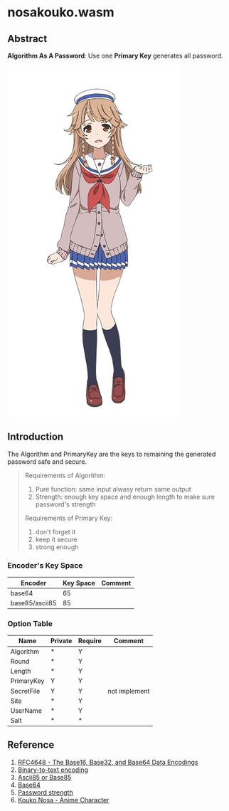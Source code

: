 # nosakouko.wasm

## Abstract

**Algorithm As A Password**: Use one **Primary Key** generates all password.

[![nosakoukou](docs/Nosa_Kouko.webp)]()


## Introduction

The Algorithm and PrimaryKey are the keys to remaining the generated password safe and secure.

>
> Requirements of Algorithm:
> 1. Pure function: same input alwasy return same output
> 2. Strength: enough key space and enough length to make sure password's strength
>
> Requirements of Primary Key:
> 1. don't forget it
> 2. keep it secure
> 3. strong enough
>

### Encoder's Key Space
| Encoder | Key Space | Comment |
| -- | -- | -- |
| base64 | 65 | |
| base85/ascii85 | 85 | |

### Option Table
| Name | Private | Require | Comment |
| -- | -- | -- | -- |
| Algorithm | *  | Y | |
| Round | * | Y | |
| Length | * | Y | |
| PrimaryKey | Y | Y | |
| SecretFile | Y | Y | not implement |
| Site | * | Y | |
| UserName | * | Y | |
| Salt | * | * |  |


## Reference
1. [RFC4648 - The Base16, Base32, and Base64 Data Encodings](https://datatracker.ietf.org/doc/html/rfc4648.html)
2. [Binary-to-text encoding](https://en.wikipedia.org/wiki/Binary-to-text_encoding)
3. [Ascii85 or Base85](https://en.wikipedia.org/wiki/Ascii85)
4. [Base64](https://en.wikipedia.org/wiki/Base64)
5. [Password strength](https://en.wikipedia.org/wiki/Password_strength)
6. [Kouko Nosa - Anime Character](https://hai-furi.fandom.com/wiki/Kouko_Nosa)

